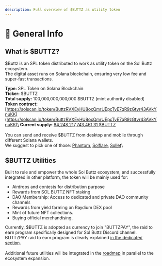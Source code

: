 ```yaml
---
description: Full overview of $BUTTZ as utility token
---
```


# 📙 General Info

## What is $BUTTZ?&#x20;

$Buttz is an SPL token distributed to work as utility token on the Sol Buttz ecosystem. \
The digital asset runs on Solana blockchain, ensuring very low fee and super-fast transactions.

**Type:** SPL Token on Solana Blockchain\
**Ticker:** $BUTTZ\
**Total supply:** 100,000,000,000,000 $BUTTZ (mint authority disabled)\
**Token contract:** [https://solscan.io/token/ButtzRVXEyHU8oxQmrUEpcTyE7qR9zGtyr43AVkYnuKK](https://solscan.io/token/ButtzRVXEyHU8oxQmrUEpcTyE7qR9zGtyr43AVkYnuKK)\
**Current supply:** [84,248,217,743,461.31 $BUTTZ](https://public-api.solscan.io/token/meta?tokenAddress=ButtzRVXEyHU8oxQmrUEpcTyE7qR9zGtyr43AVkYnuKK) \
\
You can send and receive $BUTTZ from desktop and mobile through different Solana wallets.\
We suggest to pick one of those:  [Phantom](https://phantom.app/), [Solflare](https://solflare.com/), [Sollet](https://soillet.io/)\


## $BUTTZ Utilities

Built to rule and empower the whole Sol Buttz ecosystem, and successfully integrated in other platform, the token will be mainly used for:

* Airdrops and contests for distribution purpose
* Rewards from SOL BUTTZ NFT staking
* DAO Membership: Access to dedicated  and private DAO community channels
* Rewards from yield farming on Raydium DEX pool
* Mint of future NFT collections.
* Buying official merchandising.

Currently, $BUTTZ is adopted as currency to join "BUTTZPAY", the raid to earn program specifically designed for Sol Buttz Discord channel.\
BUTTZPAY raid to earn program is clearly explained [in the dedicated section](../utilities-and-revenue-stream/buttzpay.md).\
\
Additional future utilities will be integrated in the [roadmap](../overview/roadmap.md) in parallel to the ecosystem expansion.
